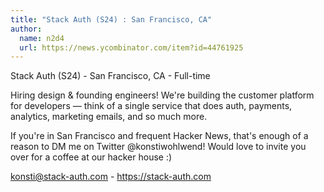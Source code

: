 ```yaml
---
title: "Stack Auth (S24) : San Francisco, CA"
author:
  name: n2d4
  url: https://news.ycombinator.com/item?id=44761925
---
```


<JobNavigation />

Stack Auth (S24) - San Francisco, CA - Full-time

Hiring design &amp; founding engineers! We&#x27;re building the customer platform for developers — think of a single service that does auth, payments, analytics, marketing emails, and so much more.

If you&#x27;re in San Francisco and frequent Hacker News, that&#x27;s enough of a reason to DM me on Twitter @konstiwohlwend! Would love to invite you over for a coffee at our hacker house :)

konsti@stack-auth.com - <a href="https:&#x2F;&#x2F;stack-auth.com">https:&#x2F;&#x2F;stack-auth.com</a>
<JobApplication />
